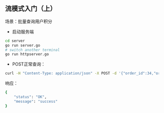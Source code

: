 ## 流模式入门（上）
场景：批量查询用户积分



* 启动服务端
```bash
cd server
go run server.go
# switch another terminal
go run httpserver.go
```
* POST正常查询：
```bash
curl -H "Content-Type: application/json" -X POST -d '{"order_id":34,"order_no":"bj00123456","user_id":8901,"order_money":34.12,"order_details":[{"detail_id":101,"order_no":"bj30987","prod_id":789},{"detail_id":102,"order_no":"bj30988","prod_id":790}]}' "http://localhost:8080/v1/orders"
```
响应：
```bash
{
    "status": "OK",
    "message": "success"
}
```
